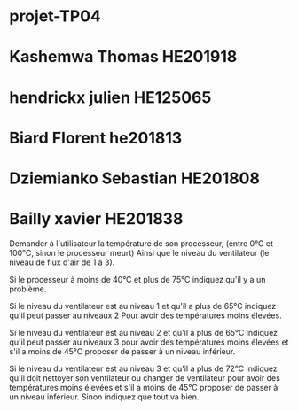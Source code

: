 # projet-TP04
# Kashemwa Thomas HE201918
# hendrickx julien HE125065
# Biard Florent he201813
# Dziemianko Sebastian HE201808
# Bailly xavier HE201838

Demander à l'utilisateur la température de son processeur, (entre 0°C et 100°C, sinon le processeur meurt) 
Ainsi que le niveau du ventilateur (le niveau de flux d'air de 1 à 3). 
 
Si le processeur à moins de 40°C et plus de 75°C indiquez qu'il y a un problème. 
 
Si le niveau du ventilateur est au niveau 1 et qu'il a plus de 65°C indiquez qu'il peut passer au niveaux 2 Pour avoir des températures moins élevées. 
 
Si le niveau du ventilateur est au niveau 2 et qu'il a plus de 65°C indiquez qu'il peut passer au niveaux 3 pour avoir des températures moins élevées et s'il a moins de 45°C proposer de passer à un niveau inférieur. 
 
Si le niveau du ventilateur est au niveau 3 et qu'il a plus de 72°C indiquez qu'il doit nettoyer son ventilateur ou changer de ventilateur pour avoir des températures moins élevées et s'il a moins de 45°C proposer de passer à un niveau inférieur. 
Sinon indiquez que tout va bien. 
